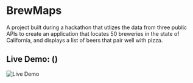 # BrewMaps
A project built during a hackathon that utlizes the data from three public APIs to create an application that locates 50 breweries in the state of California, and displays a list of beers that pair well with pizza.

## Live Demo: ()
![Live Demo](/images/API-HACKATHON.gif)
